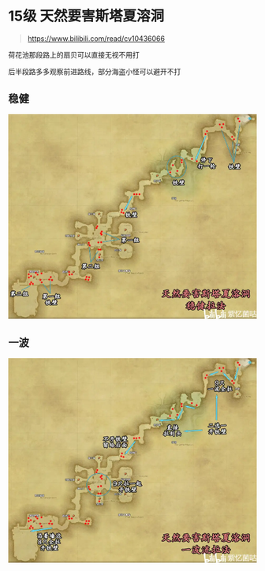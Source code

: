 
<!-- docs/duty_4/天然要害斯塔夏溶洞.md -->

# 15级 天然要害斯塔夏溶洞

> https://www.bilibili.com/read/cv10436066

荷花池那段路上的扇贝可以直接无视不用打

后半段路多多观察前进路线，部分海盗小怪可以避开不打


## 稳健
![稳健拉法](../assets/15-tryh-wenjian.webp)

## 一波
![一波拉法](../assets/15-tryh-yibo.webp)

